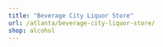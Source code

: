 ```yaml
---
title: "Beverage City Liquor Store"
url: /atlanta/beverage-city-liquor-store/
shop: alcohol
---
```

